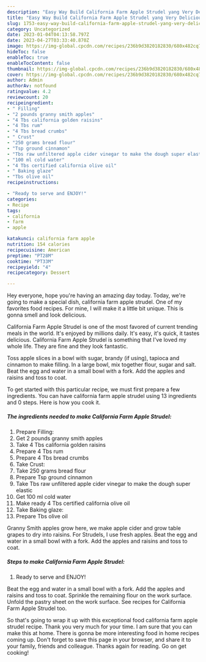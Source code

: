 ```yaml
---
description: "Easy Way Build California Farm Apple Strudel yang Very Delicious"
title: "Easy Way Build California Farm Apple Strudel yang Very Delicious"
slug: 1753-easy-way-build-california-farm-apple-strudel-yang-very-delicious
category: Uncategorized
date: 2023-01-04T04:13:58.797Z
date: 2023-04-27T03:33:40.870Z
image: https://img-global.cpcdn.com/recipes/236b9d3820182830/680x482cq70/california-farm-apple-strudel-recipe-main-photo.jpg
hideToc: false
enableToc: true
enableTocContent: false
thumbnail: https://img-global.cpcdn.com/recipes/236b9d3820182830/680x482cq70/california-farm-apple-strudel-recipe-main-photo.jpg
cover: https://img-global.cpcdn.com/recipes/236b9d3820182830/680x482cq70/california-farm-apple-strudel-recipe-main-photo.jpg
author: Admin
authorAv: notfound
ratingvalue: 4.2
reviewcount: 20
recipeingredient:
- " Filling"
- "2 pounds granny smith apples"
- "4 Tbs california golden raisins"
- "4 Tbs rum"
- "4 Tbs bread crumbs"
- " Crust"
- "250 grams bread flour"
- "Tsp ground cinnamon"
- "Tbs raw unfiltered apple cider vinegar to make the dough super elastic"
- "100 ml cold water"
- "4 Tbs certified california olive oil"
- " Baking glaze"
- "Tbs olive oil"
recipeinstructions:

- "Ready to serve and ENJOY!"
categories:
- Recipe
tags:
- california
- farm
- apple

katakunci: california farm apple 
nutrition: 154 calories
recipecuisine: American
preptime: "PT28M"
cooktime: "PT33M"
recipeyield: "4"
recipecategory: Dessert

---
```



Hey everyone, hope you're having an amazing day today. Today, we're going to make a special dish, california farm apple strudel. One of my favorites food recipes. For mine, I will make it a little bit unique. This is gonna smell and look delicious.

California Farm Apple Strudel is one of the most favored of current trending meals in the world. It's enjoyed by millions daily. It's easy, it's quick, it tastes delicious. California Farm Apple Strudel is something that I've loved my whole life. They are fine and they look fantastic.

Toss apple slices in a bowl with sugar, brandy (if using), tapioca and cinnamon to make filling. In a large bowl, mix together flour, sugar and salt. Beat the egg and water in a small bowl with a fork. Add the apples and raisins and toss to coat.


To get started with this particular recipe, we must first prepare a few ingredients. You can have california farm apple strudel using 13 ingredients and 0 steps. Here is how you cook it.

<!--inarticleads1-->

##### The ingredients needed to make California Farm Apple Strudel:

1. Prepare  Filling:
1. Get 2 pounds granny smith apples
1. Take 4 Tbs california golden raisins
1. Prepare 4 Tbs rum
1. Prepare 4 Tbs bread crumbs
1. Take  Crust:
1. Take 250 grams bread flour
1. Prepare Tsp ground cinnamon
1. Take Tbs raw unfiltered apple cider vinegar to make the dough super elastic
1. Get 100 ml cold water
1. Make ready 4 Tbs certified california olive oil
1. Take  Baking glaze:
1. Prepare Tbs olive oil


Granny Smith apples grow here, we make apple cider and grow table grapes to dry into raisins. For Strudels, I use fresh apples. Beat the egg and water in a small bowl with a fork. Add the apples and raisins and toss to coat. 

<!--inarticleads2-->

##### Steps to make California Farm Apple Strudel:


1. Ready to serve and ENJOY!

Beat the egg and water in a small bowl with a fork. Add the apples and raisins and toss to coat. Sprinkle the remaining flour on the work surface. Unfold the pastry sheet on the work surface. See recipes for California Farm Apple Strudel too. 

So that's going to wrap it up with this exceptional food california farm apple strudel recipe. Thank you very much for your time. I am sure that you can make this at home. There is gonna be more interesting food in home recipes coming up. Don't forget to save this page in your browser, and share it to your family, friends and colleague. Thanks again for reading. Go on get cooking!
